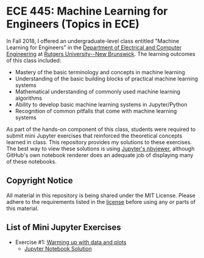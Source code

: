 # ECE 445: Machine Learning for Engineers (Topics in ECE)

In Fall 2018, I offered an undergraduate-level class entitled "Machine Learning for Engineers" in the [Department of Electrical and Computer Engineering](http://www.ece.rutgers.edu/) at [Rutgers University--New Brunswick](http://newbrunswick.rutgers.edu). The learning outcomes of this class included:

- Mastery of the basic terminology and concepts in machine learning
- Understanding of the basic building blocks of practical machine learning systems
- Mathematical understanding of commonly used machine learning algorithms
- Ability to develop basic machine learning systems in Jupyter/Python
- Recognition of common pitfalls that come with machine learning systems

As part of the hands-on component of this class, students were required to submit mini Jupyter exercises that reinforced the theoretical concepts learned in class. This repository provides my solutions to these exercises. The best way to view these solutions is using [Jupyter's nbviewer](http://nbviewer.jupyter.org/), although GitHub's own notebook renderer does an adequate job of displaying many of these notebooks.

## Copyright Notice
All material in this repository is being shared under the MIT License. Please adhere to the requirements listed in the [license](http://github.com/SigProcessing/RUECE445F18/blob/master/LICENSE) before using any or parts of this material.

## List of Mini Jupyter Exercises
- Exercise \#1: [Warming up with data and plots](http://github.com/SigProcessing/RUECE445F18/blob/master/ECE445F18--Exercise%231.pdf)
  - [Jupyter Notebook Solution](http://github.com/SigProcessing/RUECE445F18/blob/master/ECE445F18--Exercise%231.ipynb)
